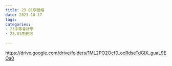 ```yaml
---
title: 23.01李艷榕
date: 2023-10-17
tags: 
categories:
- 23中等會計學
- 23.01李艷榕

---
```

https://drive.google.com/drive/folders/1ML2PO2Ocf0_ocRdseTdGIX_guaL9EOa0
